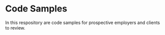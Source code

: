# Code Samples
In this respository are code samples for prospective employers and clients to review.
